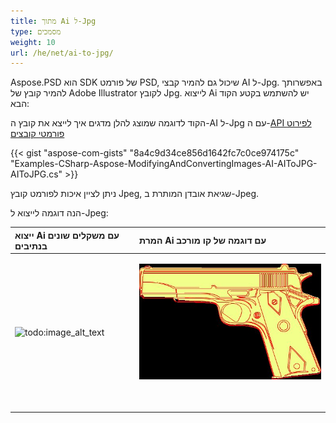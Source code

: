```yaml
---
title: מתוך Ai ל-Jpg
type: מסמכים
weight: 10
url: /he/net/ai-to-jpg/
---
```


Aspose.PSD הוא SDK של פורמט PSD, שיכול גם להמיר קבצי AI ל-Jpg. באפשרותך להמיר קובץ של Adobe Illustrator לקובץ Jpg. לייצוא Ai יש להשתמש בקטע הקוד הבא:


הקוד לדוגמה שמוצג להלן מדגים איך לייצא את קובץ ה-AI ל-Jpg עם ה-[API לפירוט פורמטי קובצים](/psd/he//net/manipulate-different-image-file-formats/)

{{< gist "aspose-com-gists" "8a4c9d34ce856d1642fc7c0ce974175c" "Examples-CSharp-Aspose-ModifyingAndConvertingImages-AI-AIToJPG-AIToJPG.cs" >}}


ניתן לציין איכות לפורמט קובץ Jpeg, שגיאת אובדן המותרת ב-Jpeg.

הנה דוגמה לייצוא ל-Jpeg:


|**ייצוא Ai עם משקלים שונים בנתיבים**|**המרת Ai עם דוגמה של קו מורכב**|
| :- | :- |
|![todo:image_alt_text](ai-to-jpg_1)|<p>![todo:image_alt_text](ai-to-jpg_2.jpg)</p><p> </p>|
